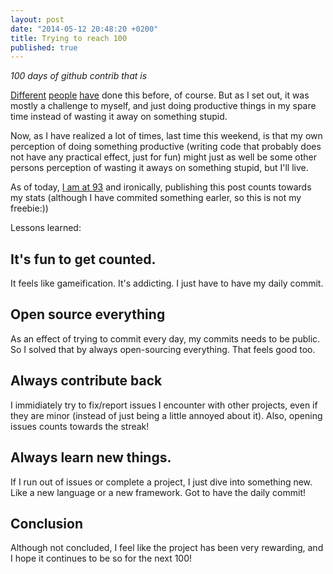 ```yaml
---
layout: post
date: "2014-05-12 20:48:20 +0200"
title: Trying to reach 100
published: true
---
```


_100 days of github contrib that is_

[Different](http://ejohn.org/blog/write-code-every-day/) [people](http://jaxbot.me/articles/100-days-of-github-contributions-5-5-2014) [have](http://ryanseys.com/blog/177-days-of-github/) done this before, of course. But as I set out, it was mostly a challenge to myself, and just doing productive things in my spare time instead of wasting it away on something stupid.

Now, as I have realized a lot of times, last time this weekend, is that my own perception of doing something productive (writing code that probably does not have any practical effect, just for fun) might just as well be some other persons perception of wasting it aways on something stupid, but I'll live.

As of today, [I am at 93](https://github.com/eiriksm/) and ironically, publishing this post counts towards my stats (although I have commited something earler, so this is not my freebie:))

Lessons learned:

## It's fun to get counted. 
It feels like gameification. It's addicting. I just have to have my daily commit.

## Open source everything
As an effect of trying to commit every day, my commits needs to be public. So I solved that by always open-sourcing everything. That feels good too.

## Always contribute back
I immidiately try to fix/report issues I encounter with other projects, even if they are minor (instead of just being a little annoyed about it). Also, opening issues counts towards the streak!

## Always learn new things.
If I run out of issues or complete a project, I just dive into something new. Like a new language or a new framework. Got to have the daily commit!

## Conclusion
Although not concluded, I feel like the project has been very rewarding, and I hope it continues to be so for the next 100!